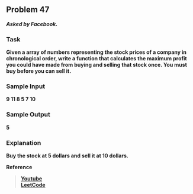 ## Problem 47
***Asked by Facebook.***
### Task
**Given a array of numbers representing the stock prices of a company in chronological order, write a function that calculates the maximum profit you could have made from buying and selling that stock once. You must buy before you can sell it.**
### Sample Input
**9 11 8 5 7 10**
### Sample Output
**5**
### Explanation
**Buy the stock at 5 dollars and sell it at 10 dollars.**

**Reference**
>**[Youtube](https://www.youtube.com/watch?v=hOLSBR7eN4g)**  
>**[LeetCode](https://leetcode.com/problems/best-time-to-buy-and-sell-stock/)**

